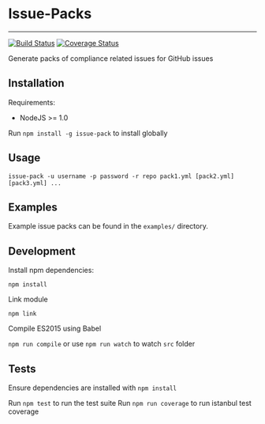 # Issue-Packs
* * *

[![Build Status](https://travis-ci.org/cmbirk/issue-pack.svg?branch=master)](https://travis-ci.org/cmbirk/issue-pack)  [![Coverage Status](https://coveralls.io/repos/cmbirk/issue-pack/badge.svg?branch=master)](https://coveralls.io/r/cmbirk/issue-pack?branch=master)

Generate packs of compliance related issues for GitHub issues

## Installation

Requirements:

* NodeJS >= 1.0

Run `npm install -g issue-pack` to install globally

## Usage

`issue-pack -u username -p password -r repo pack1.yml [pack2.yml] [pack3.yml] ...`

## Examples

Example issue packs can be found in the `examples/` directory.

## Development

Install npm dependencies:

`npm install`

Link module

`npm link`

Compile ES2015 using Babel

`npm run compile` or use `npm run watch` to watch `src` folder

## Tests

Ensure dependencies are installed with `npm install`

Run `npm test` to run the test suite
Run `npm run coverage` to run istanbul test coverage
